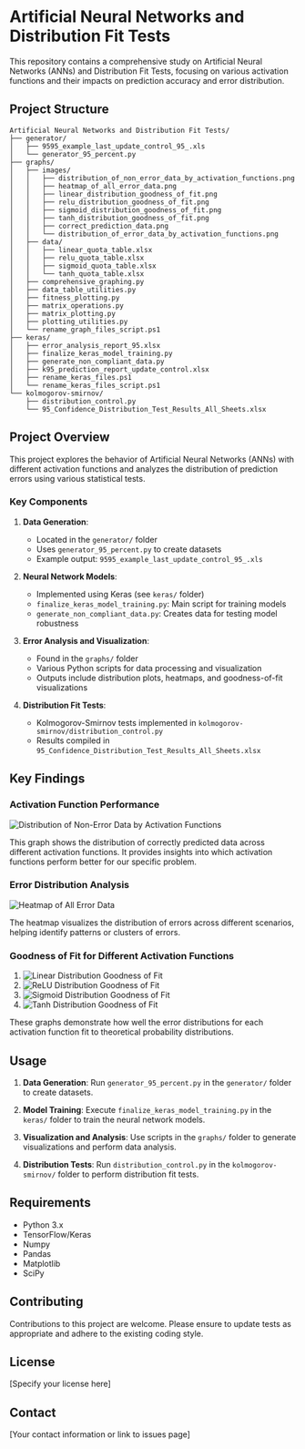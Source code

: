 # Artificial Neural Networks and Distribution Fit Tests

This repository contains a comprehensive study on Artificial Neural Networks (ANNs) and Distribution Fit Tests, focusing on various activation functions and their impacts on prediction accuracy and error distribution.

## Project Structure

```
Artificial Neural Networks and Distribution Fit Tests/
├── generator/
│   ├── 9595_example_last_update_control_95_.xls
│   └── generator_95_percent.py
├── graphs/
│   ├── images/
│   │   ├── distribution_of_non_error_data_by_activation_functions.png
│   │   ├── heatmap_of_all_error_data.png
│   │   ├── linear_distribution_goodness_of_fit.png
│   │   ├── relu_distribution_goodness_of_fit.png
│   │   ├── sigmoid_distribution_goodness_of_fit.png
│   │   ├── tanh_distribution_goodness_of_fit.png
│   │   ├── correct_prediction_data.png
│   │   └── distribution_of_error_data_by_activation_functions.png
│   ├── data/
│   │   ├── linear_quota_table.xlsx
│   │   ├── relu_quota_table.xlsx
│   │   ├── sigmoid_quota_table.xlsx
│   │   └── tanh_quota_table.xlsx
│   ├── comprehensive_graphing.py
│   ├── data_table_utilities.py
│   ├── fitness_plotting.py
│   ├── matrix_operations.py
│   ├── matrix_plotting.py
│   ├── plotting_utilities.py
│   └── rename_graph_files_script.ps1
├── keras/
│   ├── error_analysis_report_95.xlsx
│   ├── finalize_keras_model_training.py
│   ├── generate_non_compliant_data.py
│   ├── k95_prediction_report_update_control.xlsx
│   ├── rename_keras_files.ps1
│   └── rename_keras_files_script.ps1
└── kolmogorov-smirnov/
    ├── distribution_control.py
    └── 95_Confidence_Distribution_Test_Results_All_Sheets.xlsx
```

## Project Overview

This project explores the behavior of Artificial Neural Networks (ANNs) with different activation functions and analyzes the distribution of prediction errors using various statistical tests.

### Key Components

1. **Data Generation**: 
   - Located in the `generator/` folder
   - Uses `generator_95_percent.py` to create datasets
   - Example output: `9595_example_last_update_control_95_.xls`

2. **Neural Network Models**: 
   - Implemented using Keras (see `keras/` folder)
   - `finalize_keras_model_training.py`: Main script for training models
   - `generate_non_compliant_data.py`: Creates data for testing model robustness

3. **Error Analysis and Visualization**: 
   - Found in the `graphs/` folder
   - Various Python scripts for data processing and visualization
   - Outputs include distribution plots, heatmaps, and goodness-of-fit visualizations

4. **Distribution Fit Tests**: 
   - Kolmogorov-Smirnov tests implemented in `kolmogorov-smirnov/distribution_control.py`
   - Results compiled in `95_Confidence_Distribution_Test_Results_All_Sheets.xlsx`

## Key Findings

### Activation Function Performance

![Distribution of Non-Error Data by Activation Functions](graphs/distribution_of_non_error_data_by_activation_functions.png)

This graph shows the distribution of correctly predicted data across different activation functions. It provides insights into which activation functions perform better for our specific problem.

### Error Distribution Analysis

![Heatmap of All Error Data](graphs/heatmap_of_all_error_data.png)

The heatmap visualizes the distribution of errors across different scenarios, helping identify patterns or clusters of errors.

### Goodness of Fit for Different Activation Functions

1. ![Linear Distribution Goodness of Fit](graphs/linear_distribution_goodness_of_fit.png)
2. ![ReLU Distribution Goodness of Fit](graphs/relu_distribution_goodness_of_fit.png)
3. ![Sigmoid Distribution Goodness of Fit](graphs/sigmoid_distribution_goodness_of_fit.png)
4. ![Tanh Distribution Goodness of Fit](graphs/tanh_distribution_goodness_of_fit.png)

These graphs demonstrate how well the error distributions for each activation function fit to theoretical probability distributions.

## Usage

1. **Data Generation**: 
   Run `generator_95_percent.py` in the `generator/` folder to create datasets.

2. **Model Training**: 
   Execute `finalize_keras_model_training.py` in the `keras/` folder to train the neural network models.

3. **Visualization and Analysis**: 
   Use scripts in the `graphs/` folder to generate visualizations and perform data analysis.

4. **Distribution Tests**: 
   Run `distribution_control.py` in the `kolmogorov-smirnov/` folder to perform distribution fit tests.

## Requirements

- Python 3.x
- TensorFlow/Keras
- Numpy
- Pandas
- Matplotlib
- SciPy

## Contributing

Contributions to this project are welcome. Please ensure to update tests as appropriate and adhere to the existing coding style.

## License

[Specify your license here]

## Contact

[Your contact information or link to issues page]